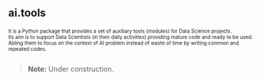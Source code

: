 ## ai.tools

<font size="1"> 
It is a Python package that provides a set of auxiliary tools (modules) for Data Science projects.<br>
Its aim is to support Data Scientists (in their daily activities) providing mature code and ready to be used.<br>
Abling them to focus on the context of AI problem instead of waste of time by writing common and repeated codes.<br><br>
</font>

> **Note:** Under construction.
